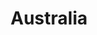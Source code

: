 ---
cc-type: country
title: "Australia"
hashtag: australia
cities:
  - Laurieton
  - Port Macquarie
  - Sydney
tags:
  - Country
  - Australian
---